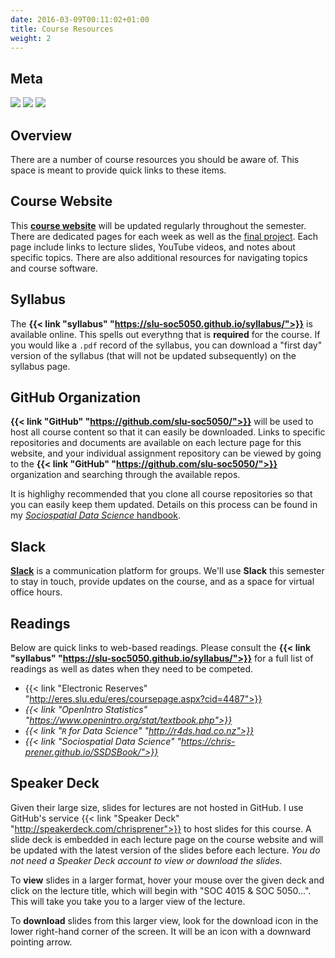 ```yaml
---
date: 2016-03-09T00:11:02+01:00
title: Course Resources
weight: 2
---
```


## Meta

![](https://img.shields.io/badge/semester-fall%202018-orange.svg) ![](https://img.shields.io/badge/release-updated-brightgreen.svg)
![](https://img.shields.io/badge/last%20update-2018--08--10-brightgreen.svg)

## Overview
There are a number of course resources you should be aware of. This space is meant to provide quick links to these items.

## Course Website
This [**course website**](https://slu-soc5050.github.io) will be updated regularly throughout the semester. There are dedicated pages for each week as well as the [final project](/final-project/). Each page include links to lecture slides, YouTube videos, and notes about specific topics. There are also additional resources for navigating topics and course software.

## Syllabus
The **{{< link "syllabus" "https://slu-soc5050.github.io/syllabus/">}}** is available online. This spells out everythng that is **required** for the course. If you would like a `.pdf` record of the syllabus, you can download a "first day" version of the syllabus (that will not be updated subsequently) on the syllabus page.

## GitHub Organization
**{{< link "GitHub" "https://github.com/slu-soc5050/">}}** will be used to host all course content so that it can easily be downloaded. Links to specific repositories and documents are available on each lecture page for this website, and your individual assignment repository can be viewed by going to the **{{< link "GitHub" "https://github.com/slu-soc5050/">}}** organization and searching through the available repos.

It is highlighy recommended that you clone all course repositories so that you can easily keep them updated. Details on this process can be found in my [*Sociospatial Data Science* handbook](https://chris-prener.github.io/SSDSBook/basic-git.html).

## Slack
[**Slack**](https://slu-soc5050.slack.com) is a communication platform for groups. We'll use **Slack** this semester to stay in touch, provide updates on the course, and as a space for virtual office hours.

## Readings
Below are quick links to web-based readings. Please consult the **{{< link "syllabus" "https://slu-soc5050.github.io/syllabus/">}}** for a full list of readings as well as dates when they need to be competed.

* {{< link "Electronic Reserves" "http://eres.slu.edu/eres/coursepage.aspx?cid=4487">}}
* *{{< link "OpenIntro Statistics" "https://www.openintro.org/stat/textbook.php">}}*
* *{{< link "`R` for Data Science" "http://r4ds.had.co.nz">}}*
* *{{< link "Sociospatial Data Science" "https://chris-prener.github.io/SSDSBook/">}}*

## Speaker Deck
Given their large size, slides for lectures are not hosted in GitHub. I use GitHub's service {{< link "Speaker Deck" "http://speakerdeck.com/chrisprener">}} to host slides for this course. A slide deck is embedded in each lecture page on the course website and will be updated with the latest version of the slides before each lecture. *You do not need a Speaker Deck account to view or download the slides.*

To **view** slides in a larger format, hover your mouse over the given deck and click on the lecture title, which will begin with "SOC 4015 & SOC 5050...". This will take you take you to a larger view of the lecture.

To **download** slides from this larger view, look for the download icon in the lower right-hand corner of the screen. It will be an icon with a downward pointing arrow.
